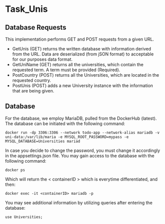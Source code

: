 # Task_Unis

## Database Requests

This implementation performs GET and POST requests from a given URL.
- GetUnis (GET) returns the written database with information derived from the URL. Data are deserialized (from jSON format) to acceptable for our purposes data format.
- GetUniName (GET) returns all the universities, which contain the requested term. A term must be provided (Required).
- PostCountry (POST) returns all the Universities, which are located in the requested country.
- PostUnis (POST) adds a new University instance with the information that are being given.

## Database

For the database, we employ MariaDB, pulled from the DockerHub (latest).
The database can be initiated with the following command:
```
docker run -dp 3306:3306 --network todo-app --network-alias mariadb -v uni-data:/var/lib/maria -e MYSQL_ROOT_PASSWORD=mypass -e MYSQL_DATABASE=Universities mariad
```
In case you decide to change the password, you must change it accordingly in the appsettings.json file.
You may gain access to the database with the following command:
```
docker ps
```
Which will return the < containerID > which is everytime differentiated, and then:
```
docker exec -it <containerID> mariadb -p
```
You may see additional information by utilizing queries after entering the database:
```
use Universities;
```
